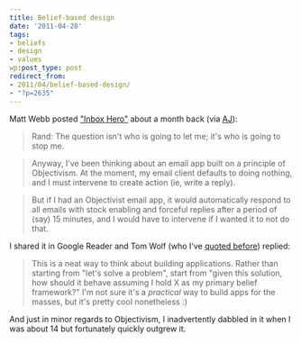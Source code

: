 ```yaml
---
title: Belief-based design
date: '2011-04-28'
tags:
- beliefs
- design
- values
wp:post_type: post
redirect_from:
- 2011/04/belief-based-design/
- "?p=2635"
---
```


Matt Webb posted ["Inbox Hero"](http://interconnected.org/home/2011/03/11/inbox_hero) about a month back (via [AJ](http://www.ajmcguire.com/)):

> Rand: The question isn't who is going to let me; it's who is going to stop me.

>

> Anyway, I've been thinking about an email app built on a principle of Objectivism. At the moment, my email client defaults to doing nothing, and I must intervene to create action (ie, write a reply).

>

> But if I had an Objectivist email app, it would automatically respond to all emails with stock enabling and forceful replies after a period of (say) 15 minutes, and I would have to intervene if I wanted it to not do that.

I shared it in Google Reader and Tom Wolf (who I've [quoted before](http://www.island94.org/2009/10/teaching-through-breakage/)) replied:

> This is a neat way to think about building applications. Rather than starting from "let's solve a problem", start from "given this solution, how should it behave assuming I hold X as my primary belief framework?" I'm not sure it's a _practical_ way to build apps for the masses, but it's pretty cool nonetheless :)

And just in minor regards to Objectivism, I inadvertently dabbled in it when I was about 14 but fortunately quickly outgrew it.
